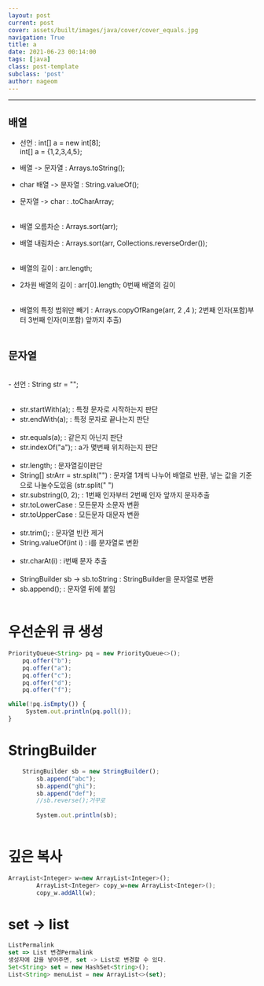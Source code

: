 ```yaml
---
layout: post
current: post
cover: assets/built/images/java/cover/cover_equals.jpg
navigation: True
title: a
date: 2021-06-23 00:14:00
tags: [java]
class: post-template
subclass: 'post'
author: nageom
---
```

***
## 배열<br>

- 선언 : int[] a = new int[8];<br>
  int[] a = {1,2,3,4,5};<br>
- 배열 -> 문자열 : Arrays.toString();<br>
- char 배열 -> 문자열 : String.valueOf(); <br>
- 문자열 -> char : .toCharArray;<br><br>

- 배열 오름차순 : Arrays.sort(arr);<br>
- 배열 내림차순 : Arrays.sort(arr, Collections.reverseOrder());<br><br>

- 배열의 길이 : arr.length;<br>
- 2차원 배열의 길이 : arr[0].length; 0번째 배열의 길이<br><br>

- 배열의 특정 범위만 빼기 : Arrays.copyOfRange(arr, 2 ,4 ); 2번째 인자(포함)부터 3번째 인자(미포함) 앞까지 추출)<br>
  <br>

## 문자열<br>
<br>
- 선언 : String str = "";<br><br>

- str.startWith(a); : 특정 문자로 시작하는지 판단<br>
- str.endWith(a); : 특정 문자로 끝나는지 판단<br>
  <br>
- str.equals(a); : 같은지 아닌지 판단<br>
- str.indexOf("a"); : a가 몇번째 위치하는지 판단<br>
  <br>
- str.length; : 문자열길이판단<br>
- String[] strArr = str.split("") : 문자열 1개씩 나누어 배열로 반환, 넣는 값을 기준으로 나눌수도있음 (str.split(" ")<br>
- str.substring(0, 2); : 1번째 인자부터 2번째 인자 앞까지 문자추출<br>
- str.toLowerCase : 모든문자 소문자 변환<br>
- str.toUpperCase : 모든문자 대문자 변환<br>
  <br>
- str.trim(); : 문자열 빈칸 제거<br>
- String.valueOf(int i) : i를 문자열로 변환<br>
  <br>
- str.charAt(i) : i번째 문자 추출<br>
  <br>
- StringBuilder sb -> sb.toString : StringBuilder을 문자열로 변환<br>
- sb.append(); : 문자열 뒤에 붙임 <br>
  <br>

# 우선순위 큐 생성 
~~~javascript
PriorityQueue<String> pq = new PriorityQueue<>();
    pq.offer("b");
    pq.offer("a");
    pq.offer("c");
    pq.offer("d");
    pq.offer("f");

while(!pq.isEmpty()) {
     System.out.println(pq.poll());
}
~~~
# StringBuilder 
~~~ javascript
	StringBuilder sb = new StringBuilder(); 
		sb.append("abc");
		sb.append("ghi");
		sb.append("def");
		//sb.reverse();거꾸로
		
		System.out.println(sb);
		

~~~
# 깊은 복사
~~~ javascript
ArrayList<Integer> w=new ArrayList<Integer>();
		ArrayList<Integer> copy_w=new ArrayList<Integer>();
		copy_w.addAll(w);

~~~


# set -> list 
~~~ javascript
ListPermalink
set => List 변경Permalink
생성자에 값을 넣어주면, set -> List로 변경할 수 있다.
Set<String> set = new HashSet<String>();
List<String> menuList = new ArrayList<>(set);
~~~
